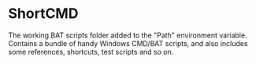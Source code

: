 ShortCMD
========

The working BAT scripts folder added to the "Path" environment variable. 
Contains a bundle of handy Windows CMD/BAT scripts, and also includes some references, shortcuts, test scripts and so on.
